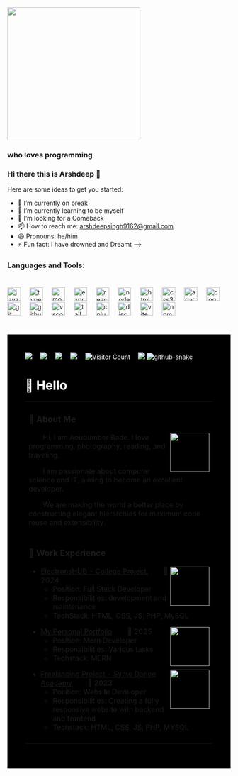 <div align="left">
  <img height="300" src="https://i.ibb.co/rRq0wqLb/1212132.png"  />
</div>

###

<h3>who loves programming</h3>

### Hi there this is Arshdeep 👋



Here are some ideas to get you started:

- 🔭 I’m currently on break
- 🌱 I’m currently learning to be myself
- 👯 I’m looking for a Comeback
- 📫 How to reach me: arshdeepsingh9162@gmail.com
- 😄 Pronouns: he/him
- ⚡ Fun fact: I have drowned and Dreamt 
-->

<h3>Languages and Tools:</h3>



###

<br clear="both">

<div align="left">
  <img src="https://skillicons.dev/icons?i=js" height="30" alt="javascript logo"  />
  <img width="12" />
  <img src="https://skillicons.dev/icons?i=ts" height="30" alt="typescript logo"  />
  <img width="12" />
  <img src="https://skillicons.dev/icons?i=mongodb" height="30" alt="mongodb logo"  />
  <img width="12" />
  <img src="https://skillicons.dev/icons?i=express" height="30" alt="express logo"  />
  <img width="12" />
  <img src="https://skillicons.dev/icons?i=react" height="30" alt="react logo"  />
  <img width="12" />
  <img src="https://skillicons.dev/icons?i=nodejs" height="30" alt="nodejs logo"  />
  <img width="12" />
  <img src="https://skillicons.dev/icons?i=html" height="30" alt="html5 logo"  />
  <img width="12" />
  <img src="https://skillicons.dev/icons?i=css" height="30" alt="css3 logo"  />
  <img width="12" />
  <img src="https://cdn.jsdelivr.net/gh/devicons/devicon/icons/apache/apache-original.svg" height="30" alt="apache logo"  />
  <img width="12" />
  <img src="https://skillicons.dev/icons?i=c" height="30" alt="c logo"  />
  <img width="12" />
  <img src="https://skillicons.dev/icons?i=git" height="30" alt="git logo"  />
  <img width="12" />
  <img src="https://skillicons.dev/icons?i=github" height="30" alt="github logo"  />
  <img width="12" />
  <img src="https://skillicons.dev/icons?i=vscode" height="30" alt="vscode logo"  />
  <img width="12" />
  <img src="https://skillicons.dev/icons?i=tailwind" height="30" alt="tailwindcss logo"  />
  <img width="12" />
  <img src="https://skillicons.dev/icons?i=cpp" height="30" alt="cplusplus logo"  />
  <img width="12" />
  <img src="https://skillicons.dev/icons?i=discord" height="30" alt="discord logo"  />
  <img width="12" />
  <img src="https://skillicons.dev/icons?i=vite" height="30" alt="vite logo"  />
  <img width="12" />
  <img src="https://cdn.jsdelivr.net/gh/devicons/devicon/icons/npm/npm-original-wordmark.svg" height="30" alt="npm logo"  />
</div>

###



  <!-- for beauty -->
  <div>&nbsp;</div>

  <!-- profile logo -->
  <div style="background-color:black;color:white;padding:40px">
    <a href="https://www.instagram.com/aoudumbersbade/"><img src="https://img.shields.io/badge/Instagram-Instagram-ee2a7b" /></a>&emsp;
    <a href="https://twitter.com/aoudumberbade"><img src="https://img.shields.io/badge/Twitter-Twitter-blue" /></a>&emsp;
    <a href="https://www.youtube.com/@toxicprogrammer69"><img src="https://img.shields.io/badge/YouTube-YouTube-c32136" /></a>&emsp;
    <a href="https://aoudumbar.netlify.app/"><img src="https://img.shields.io/website?url=https%3A%2F%2Faoudumbar.netlify.app%2F" /></a>&emsp;
    <!-- visitor -->
    <img src="https://komarev.com/ghpvc/?username=Aoudumber-Bade&label=Views&color=orange&style=flat" alt="Visitor Count" />&emsp;
    <!-- wakatime -->    
    <a href="https://wakatime.com/@aoudumberbade"><img src="https://wakatime.com/badge/user/018ea536-beca-4143-a136-4ca1c4ff3898.svg" /></a>


  <!-- Snake Code Contribution Map -->
  <picture>
    <source media="(prefers-color-scheme: dark)" srcset="https://cdn.jsdelivr.net/gh/Aoudumber-Bade/Aoudumber-Bade/profile-snake-contrib/github-contribution-grid-snake-dark.svg" />
    <source media="(prefers-color-scheme: light)" srcset="https://cdn.jsdelivr.net/gh/Aoudumber-Bade/Aoudumber-Bade/profile-snake-contrib/github-contribution-grid-snake.svg" />
    <img alt="github-snake" src="https://cdn.jsdelivr.net/gh/Aoudumber-Bade/Aoudumber-Bade/profile-snake-contrib/github-contribution-grid-snake-dark.svg" />
  </picture>

#  🙋 Hello

<table>
  
<tr><td>

### 🤺 About Me

<img align="right" width="88" src="https://i.ibb.co/rRWCTq1m/githubimg.png" />

<p>&emsp;&emsp;Hi, I am Aoudumber Bade. I love programming, photography, reading, and traveling.</p>
<p>&emsp;&emsp;I am passionate about computer science and IT, aiming to become an excellent developer.</p>
<p>&emsp;&emsp;We are making the world a better place by constructing elegant hierarchies for maximum code reuse and extensibility.</p>
</td></tr>

<tr><td>

### 🏢 Work Experience

<img align="right" width="88" src="https://i.ibb.co/CpvpVfGP/shot-Easy-screencapture-electronshub-lovestoblog-com.png" />

- [ElectronsHUB - College Project.](https://electronshub.lovestoblog.com/)  &nbsp;&nbsp; &nbsp; &nbsp;    📌 2024
  - Position: Full Stack Developer
  - Responsibilities: development and maintenance
  - TechStack: HTML, CSS, JS, PHP, MySQL

<img align="right" width="88" src="https://i.ibb.co/fd8kVxQz/2shoteasy.png" />

- [My Personal Portfolio](https://aoudumbar.netlify.app/)    &nbsp;&nbsp; &nbsp; &nbsp;     📌 2025
  - Position: Mern Developer
  - Responsibilities: Various tasks
  - Techstack: MERN

<img align="right" width="88" src="https://i.ibb.co/fY4ryhZW/newsymo.png" />

- [Freelancing Project - Symo Dance Academy](https://www.symo.wauze.com/)    &nbsp;&nbsp; &nbsp; &nbsp;    📌 2023
  - Position: Website Developer
  - Responsibilities: Creating a fully responsive website with backend and frontend
  - Techstack: HTML, CSS, JS, PHP, MYSQL


</td></tr>

<tr><td>

</table>

